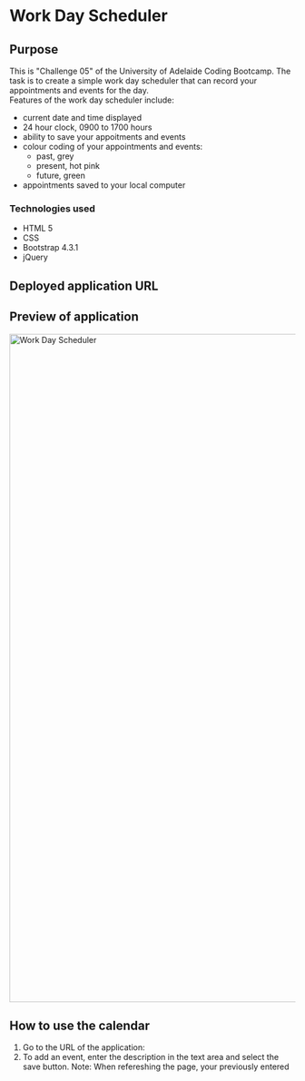 # Work Day Scheduler

## Purpose

This is "Challenge 05" of the University of Adelaide Coding Bootcamp. The task is to create a simple work day scheduler that can record your appointments and events for the day.<br/>
Features of the work day scheduler include:

- current date and time displayed
- 24 hour clock, 0900 to 1700 hours
- ability to save your appoitments and events
- colour coding of your appointments and events:
  - past, grey
  - present, hot pink
  - future, green
- appointments saved to your local computer

### Technologies used

- HTML 5
- CSS
- Bootstrap 4.3.1
- jQuery

## Deployed application URL

## Preview of application
<img width="1178" alt="Work Day Scheduler" src="https://user-images.githubusercontent.com/112249220/194977472-abec636a-cf2b-40e9-b0f0-c83805db49b2.png">

## How to use the calendar

1. Go to the URL of the application:
2. To add an event, enter the description in the text area and select the save button.
Note: When refereshing the page, your previously entered 


